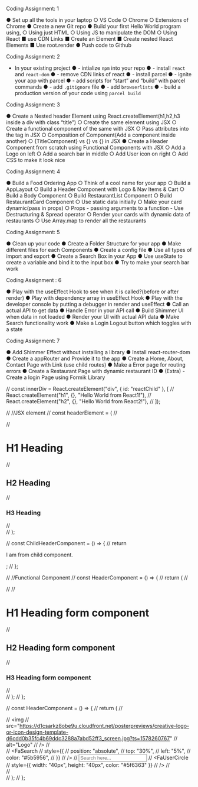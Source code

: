 Coding Assignment: 1

● Set up all the tools in your laptop
○ VS Code
○ Chrome
○ Extensions of Chrome
● Create a new Git repo
● Build your first Hello World program using,
○ Using just HTML
○ Using JS to manipulate the DOM
○ Using React
■ use CDN Links
■ Create an Element
■ Create nested React Elements
■ Use root.render
● Push code to Github

Coding Assignment: 2

- In your existing project
  ● - intialize `npm` into your repo
  ● - install `react` and `react-dom`
  ● - remove CDN links of react
  ● - install parcel
  ● - ignite your app with parcel
  ● - add scripts for “start” and “build” with parcel commands
  ● - add `.gitignore` file
  ● - add `browserlists`
  ● - build a production version of your code using `parcel build`

Coding Assignment: 3

● Create a Nested header Element using React.createElement(h1,h2,h3 inside a
div with class “title”)
○ Create the same element using JSX
○ Create a functional component of the same with JSX
○ Pass attributes into the tag in JSX
○ Composition of Component(Add a component inside another)
○ {TitleComponent} vs {<TitleComponent/>} vs
{<TitleComponent></TitleComponent>} in JSX
● Create a Header Component from scratch using Functional Components with
JSX
○ Add a Logo on left
○ Add a search bar in middle
○ Add User icon on right
○ Add CSS to make it look nice

Coding Assignment: 4

● Build a Food Ordering App
○ Think of a cool name for your app
○ Build a AppLayout
○ Build a Header Component with Logo & Nav Items & Cart
○ Build a Body Component
○ Build RestaurantList Component
○ Build RestaurantCard Component
○ Use static data initially
○ Make your card dynamic(pass in props)
○ Props - passing arguments to a function - Use Destructuring & Spread
operator
○ Render your cards with dynamic data of restaurants
○ Use Array.map to render all the restaurants

Coding Assignment: 5

● Clean up your code
● Create a Folder Structure for your app
● Make different files for each Components
● Create a config file
● Use all types of import and export
● Create a Search Box in your App
● Use useState to create a variable and bind it to the input box
● Try to make your search bar work

Coding Assignment : 6

● Play with the useEffect Hook to see when it is called?(before or after render)
● Play with dependency array in useEffect Hook
● Play with the developer console by putting a debugger in render and useEffect
● Call an actual API to get data
● Handle Error in your API call
● Build Shimmer UI when data in not loaded
● Render your UI with actual API data
● Make Search functionality work
● Make a Login Logout button which toggles with a state

Coding Assignment: 7

● Add Shimmer Effect without installing a library
● Install react-router-dom
● Create a appRouter and Provide it to the app
● Create a Home, About, Contact Page with Link (use child routes)
● Make a Error page for routing errors
● Create a Restaurant Page with dynamic restaurant ID
● (Extra) - Create a login Page using Formik Library

// const innerDiv = React.createElement("div", { id: "reactChild" }, [
// React.createElement("h1", {}, "Hello World from React1!"),
// React.createElement("h2", {}, "Hello World from React2!"),
// ]);

// //JSX element
// const headerElement = (
// <div className="title">
// <h1>H1 Heading</h1>
// <h2>H2 Heading</h2>
// <h3>H3 Heading</h3>
// </div>
// );

// const ChildHeaderComponent = () => {
// return <p>I am from child component.</p>;
// };

// //Functional Component
// const HeaderComponent = () => {
// return (
// <div className="title">
// <ChildHeaderComponent />
// <h1>H1 Heading form component</h1>
// <h2>H2 Heading form component</h2>
// <h3>H3 Heading form component</h3>
// </div>
// );
// };

// const HeaderComponent = () => {
// return (
// <div className="header">
// <img
// src="https://d1csarkz8obe9u.cloudfront.net/posterpreviews/creative-logo-or-icon-design-template-d6cdd0b35fc4b69ddc3288a7abd52ff3_screen.jpg?ts=1578260767"
// alt="Logo"
// />
// <div className="inputGroup">
// <FaSearch
// style={{
//             position: "absolute",
//             top: "30%",
//             left: "5%",
//             color: "#5b5956",
//           }}
// />
// <input type="text" placeholder="Search here..." />
// <FaUserCircle
// style={{ width: "40px", height: "40px", color: "#5f6363" }}
// />
// </div>
// </div>
// );
// };
